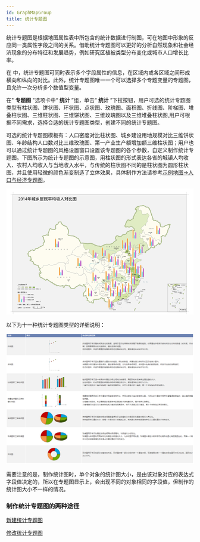 ```yaml
---
id: GraphMapGroup
title: 统计专题图
---
```

统计专题图是根据地图属性表中所包含的统计数据进行制图，可在地图中形象的反应同一类属性字段之间的关系。借助统计专题图可以更好的分析自然现象和社会经济现象的分布特征和发展趋势，例如研究区植被类型分布变化或城市人口增长比率。

在
中，统计专题图可同时表示多个字段属性的信息，在区域内或各区域之间形成横向和纵向的对比。此外，统计专题图唯一一个可以选择多个专题变量的专题图，且允许一次分析多个数值型变量。

在" **专题图** "选项卡中“ **统计** ”组，单击“ **统计**
”下拉按钮，用户可选的统计专题图类型有柱状图、饼状图、环状图、点状图、玫瑰图、面积图、折线图、阶梯图、堆叠柱状图、三维柱状图、三维饼状图、三维玫瑰图以及三维堆叠柱状图,用户可根据不同需求，选择合适的统计专题图类型，创建不同的统计专题图。

可选的统计专题图模板有：人口密度对比柱状图、城乡建设用地规模对比三维饼状图、年龄结构人口数对比三维玫瑰图、第一产业生产额增加额三维柱状图；用户也可以通过统计专题图的风格设置窗口设置该专题图的各个参数，自定义制作统计专题图。下图所示为统计专题图的示意图，用柱状图的形式表达各省的城镇人均收入、农村人均收入与当地收入水平，与传统的柱状图不同的是柱状图为圆形柱状图，并且使用轻微的颜色渐变制造了立体效果，具体制作方法请参考[示例地图->人口与经济专题图](../../../guides/SampleMap/ThemeMap/PopulationAndEconomy)</a>。

![](img/GraphMapTheme.png)  

  
以下为十一种统计专题图类型的详细说明：    

![](img/GraphMapType.png)  


需要注意的是，制作统计图时，单个对象的统计图大小，是由该对象对应的表达式字段值决定的，所以在专题图显示上，会出现不同的对象相同的字段值，但制作的统计图大小不一样的情况。

### 制作统计专题图的两种途径

 [新建统计专题图](GraphMapDefault)

 [修改统计专题图](GraphMapDia)


